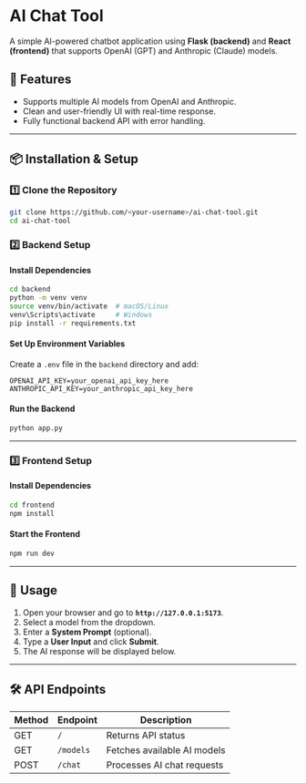 # AI Chat Tool

A simple AI-powered chatbot application using **Flask (backend)** and **React (frontend)** that supports OpenAI (GPT) and Anthropic (Claude) models.

## 🚀 Features
- Supports multiple AI models from OpenAI and Anthropic.
- Clean and user-friendly UI with real-time response.
- Fully functional backend API with error handling.

---

## 📦 Installation & Setup

### **1️⃣ Clone the Repository**
```sh
git clone https://github.com/<your-username>/ai-chat-tool.git
cd ai-chat-tool
```

### **2️⃣ Backend Setup**
#### **Install Dependencies**
```sh
cd backend
python -m venv venv
source venv/bin/activate  # macOS/Linux
venv\Scripts\activate     # Windows
pip install -r requirements.txt
```

#### **Set Up Environment Variables**
Create a `.env` file in the `backend` directory and add:
```env
OPENAI_API_KEY=your_openai_api_key_here
ANTHROPIC_API_KEY=your_anthropic_api_key_here
```

#### **Run the Backend**
```sh
python app.py
```

---

### **3️⃣ Frontend Setup**
#### **Install Dependencies**
```sh
cd frontend
npm install
```

#### **Start the Frontend**
```sh
npm run dev
```

---

## 🎯 **Usage**
1. Open your browser and go to **`http://127.0.0.1:5173`**.
2. Select a model from the dropdown.
3. Enter a **System Prompt** (optional).
4. Type a **User Input** and click **Submit**.
5. The AI response will be displayed below.

---

## 🛠 **API Endpoints**
| Method | Endpoint    | Description |
|--------|------------|-------------|
| GET    | `/`        | Returns API status |
| GET    | `/models`  | Fetches available AI models |
| POST   | `/chat`    | Processes AI chat requests |